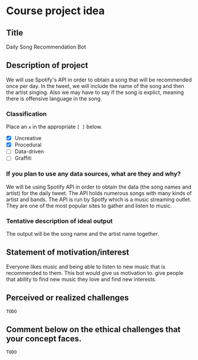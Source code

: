 # Course project idea

## Title

Daily Song Recommendation Bot

## Description of project

We will use Spotify's API in order to obtain a song that will be recommended once per day. In the tweet, we will include the name of the song and then the artist singing. Also we may have to say if the song is explict, meaning there is offensive language in the song.

### Classification

Place an `x` in the appropriate `[ ]` below.

- [x] Uncreative
- [X] Procedural
- [ ] Data-driven
- [ ] Graffiti

### If you plan to use any data sources, what are they and why?

We will be using Spotify API in order to obtain the data (the song names and artist) for the daily tweet. The API holds numerous songs with many kinds of artist and bands. The API is run by Spotfy which is a music streaming outlet. They are one of the most popular sites to gather and listen to music.

### Tentative description of ideal output

The output will be the song name and the artist name together.

## Statement of motivation/interest

Everyone likes music and being able to listen to new music that is recommended to them. This bot would give us motivation to. give people that ability to find new music they love and find new interests.

## Perceived or realized challenges

`TODO`

## Comment below on the ethical challenges that your concept faces.

`TODO`